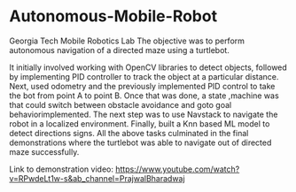 # Autonomous-Mobile-Robot
Georgia Tech Mobile Robotics Lab
The objective was to perform autonomous navigation of a directed maze using a turtlebot.

It initially involved working with OpenCV libraries to detect objects, followed by implementing PID controller to track the object at a particular distance. Next, used odometry and the previously implemented PID control to take the bot from point A to point B. Once that was done, a state ,machine was  that could switch between obstacle avoidance and goto goal behaviorimplemented. The next step was to use Navstack to navigate the robot in a localized environment. Finally, built a Knn based ML model to detect directions signs. 
All the above tasks culminated in the final demonstrations where the turtlebot was able to navigate out of directed maze successfully.

Link to demonstration video: https://www.youtube.com/watch?v=RPwdeLt1w-s&ab_channel=PrajwalBharadwaj


